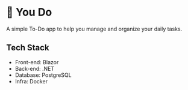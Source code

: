 # 📝 You Do
A simple To-Do app to help you manage and organize your daily tasks.

## Tech Stack
- Front-end: Blazor 
- Back-end: .NET
- Database: PostgreSQL
- Infra: Docker
